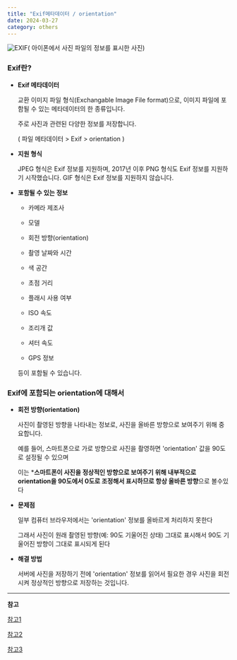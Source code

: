 ```yaml
---
title: "Exif메타데이터 / orientation"
date: 2024-03-27
category: others
---
```


![EXIF](/storage/1711465898.jpg)( 아이폰에서 사진 파일의 정보를 표시한 사진)

### **Exif란?**

* **Exif 메타데이터**

  교환 이미지 파일 형식(Exchangable Image File format)으로, 이미지 파일에 포함될 수 있는 메타데이터의 한 종류입니다.

  주로 사진과 관련된 다양한 정보를 저장합니다.

  ( 파일 메타데이터 > Exif > orientation )
* **지원 형식**

  JPEG 형식은 Exif 정보를 지원하며, 2017년 이후 PNG 형식도 Exif 정보를 지원하기 시작했습니다. GIF 형식은 Exif 정보를 지원하지 않습니다.
* **포함될 수 있는 정보**

  - 카메라 제조사

  - 모델

  - 회전 방향(orientation)

  - 촬영 날짜와 시간

  - 색 공간

  - 초점 거리

  - 플래시 사용 여부

  - ISO 속도

  - 조리개 값

  - 셔터 속도

  - GPS 정보

  등이 포함될 수 있습니다.

### Exif에 포함되는 **orientation에 대해서**

* **회전 방향(orientation)**

  사진이 촬영된 방향을 나타내는 정보로, 사진을 올바른 방향으로 보여주기 위해 중요합니다.

  예를 들어, 스마트폰으로 가로 방향으로 사진을 촬영하면 'orientation' 값을 90도로 설정될 수 있으며

  이는 \***스마트폰이 사진을 정상적인 방향으로 보여주기 위해 내부적으로 orientation을 90도에서 0도로 조정해서 표시하므로 항상 올바른 방향**으로 볼수있다
* **문제점**

  일부 컴퓨터 브라우저에서는 'orientation' 정보를 올바르게 처리하지 못한다

  그래서 사진이 원래 촬영된 방향(예: 90도 기울어진 상태) 그대로 표시해서 90도 기울어진 방향이 그대로 표시되게 된다
* **해결 방법**

  서버에 사진을 저장하기 전에 'orientation' 정보를 읽어서 필요한 경우 사진을 회전시켜 정상적인 방향으로 저장하는 것입니다.

---

**참고**

[참고1](https://velog.io/@khy226/%EB%AA%A8%EB%B0%94%EC%9D%BC-%EC%82%AC%EC%A7%84-%EC%97%85%EB%A1%9C%EB%93%9C-%EC%8B%9C-90%EB%8F%84-%ED%9A%8C%EC%A0%84%ED%95%98%EB%8A%94-%EB%AC%B8%EC%A0%9C-%ED%95%B4%EA%B2%B0-feat.-Exif-%EB%A9%94%ED%83%80%EB%8D%B0%EC%9D%B4%ED%84%B0-blueimp-load-image)

[참고2](https://feel5ny.github.io/2018/08/06/JS_13/)

[참고3](https://thxwelchs.github.io/METADATA-EXIF/)
